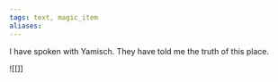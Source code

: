 ```yaml
---
tags: text, magic_item
aliases:
---
```


I have spoken with Yamisch. They have told me the truth of this place.

![[]]
